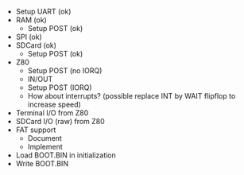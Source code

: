 - Setup UART (ok)
- RAM (ok)
  - Setup POST (ok)
- SPI (ok)
- SDCard (ok)
  - Setup POST (ok)
- Z80
  - Setup POST (no IORQ)
  - IN/OUT
  - Setup POST (IORQ)
  - How about interrupts? (possible replace INT by WAIT flipflop to increase speed)
- Terminal I/O from Z80
- SDCard I/O (raw) from Z80
- FAT support
  - Document
  - Implement
- Load BOOT.BIN in initialization
- Write BOOT.BIN